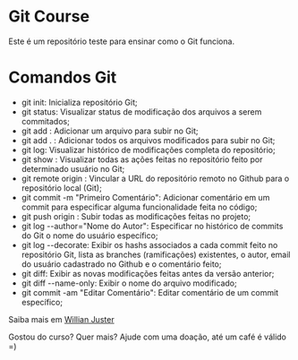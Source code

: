 # Git Course

Este é um repositório teste para ensinar como o Git funciona.

# Comandos Git

- git init: Inicializa repositório Git;
- git status: Visualizar status de modificação dos arquivos a serem commitados;
- git add <nome-do-arquivo>: Adicionar um arquivo para subir no Git;
- git add . : Adicionar todos os arquivos modificados para subir no Git;
- git log: Visualizar histórico de modificações completa do repositório;
- git show <hash-commitado>: Visualizar todas as ações feitas no repositório feito por determinado usuário no Git;
- git remote origin <nome-da-branch> <url-do-repositorio>: Vincular a URL do repositório remoto no Github para o repositório local (Git);
- git commit -m "Primeiro Comentário": Adicionar comentário em um commit para especificar alguma funcionalidade feita no código;
- git push origin <nome-da-branch>: Subir todas as modificações feitas no projeto;
- git log --author="Nome do Autor": Especificar no histórico de commits do Git o nome do usuário específico;
- git log --decorate: Exibir os hashs associados a cada commit feito no repositório Git, lista as branches (ramificações) existentes, o autor, email do usuário cadastrado no Github e o comentário feito;
- git diff: Exibir as novas modificações feitas antes da versão anterior;
- git diff --name-only: Exibir o nome do arquivo modificado;
- git commit -am "Editar Comentário": Editar comentário de um commit específico;

Saiba mais em [Willian Juster](https://willianjuster.com.br)

Gostou do curso? Quer mais? Ajude com uma doação, até um café é válido =)